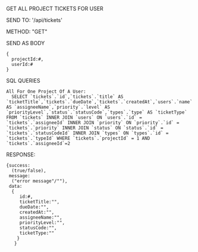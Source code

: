GET ALL PROJECT TICKETS FOR USER

  SEND TO:
    '/api/tickets'
    
  METHOD:
    "GET"
    
  SEND AS BODY
  
    {
      projectId:#,
      userId:#
    }
  
  
  SQL QUERIES
  
    All For One Project Of A User:
      SELECT `tickets`.`id`,`tickets`.`title` AS `ticketTitle`,`tickets`.`dueDate`,`tickets`.`createdAt`,`users`.`name` AS `assigneeName`,`priority`.`level` AS `priorityLevel`,`status`.`statusCode`,`types`.`type` AS `ticketType` FROM `tickets` INNER JOIN `users` ON `users`.`id` = `tickets`.`assigneeId` INNER JOIN `priority` ON `priority`.`id` = `tickets`.`priority` INNER JOIN `status` ON `status`.`id` = `tickets`.`statusCodeId` INNER JOIN `types` ON `types`.`id` = `tickets`.`typeId` WHERE `tickets`.`projectId` = 1 AND `tickets`.`assigneeId`=2

      
    
  RESPONSE:
  
    {success: 
      (true/false), 
     message: 
      ("error message"/""), 
     data:
      {
         id:#, 
         ticketTitle:"",
         dueDate:"",
         createdAt:"",
         assigneeName:"",
         priorityLevel:"",
         statusCode:"",
         ticketType:""
        } 
       }
